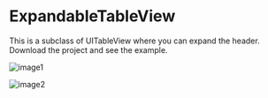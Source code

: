 # ExpandableTableView
This is a subclass of UITableView where you can expand the header. Download the project and see the example.

![image1](https://user-images.githubusercontent.com/17837522/27990405-b3cff0e6-641b-11e7-9c6a-4f8130304336.PNG)

![image2](https://user-images.githubusercontent.com/17837522/27990412-df844796-641b-11e7-9fee-8e52cdb7c118.PNG)

